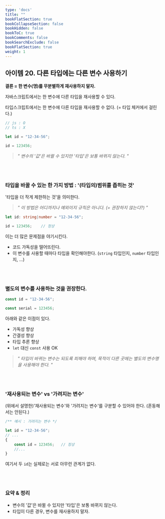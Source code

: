 ```yaml
---
type: 'docs'
title: ""
bookFlatSection: true
bookCollapseSection: false
bookHidden: false
bookToC: true
bookComments: false
bookSearchExclude: false
bookFlatSection: true
weight: 1
---
```


## 아이템 20. 다른 타입에는 다른 변수 사용하기

**결론 = 한 변수(명)를 무분별하게 재사용하지 말자.**

자바스크립트에서는 한 변수에 다른 타입을 재사용할 수 있다.

타입스크립트에서는 한 변수에 다른 타입을 재사용할 수 없다. (= 타입 체커에서 걸린다.)

```ts
// js : O
// ts : X

let id = "12-34-56";

id = 123456;
```

> *" 변수의 '값'은 바뀔 수 있지만 '타입'은 보통 바뀌지 않는다. "*

<br><br>

### 타입을 바꿀 수 있는 한 가지 방법 : '(타입의)범위를 좁히는 것'

'타입을 더 작게 제한하는 것'을 의미한다.

> *" 이 방법은 어디까지나 예외이지 규칙은 아니다. (= 권장하지 않는다?) "*

```ts
let id: string|number = "12-34-56";

id = 123456;    // 정상
```

이는 더 많은 문제점을 야기시킨다.

- 코드 가독성을 떨어뜨린다.
- 이 변수를 사용할 때마다 타입을 확인해야한다. (`string` 타입인지, `number` 타입인지, ...)

<br><br>

### 별도의 변수를 사용하는 것을 권장한다.

```ts
const id = "12-34-56";

const serial = 123456;
```

아래와 같은 이점이 있다.

- 가독성 향상
- 간결성 향상
- 타입 추론 향상
- `let` 대신 `const` 사용 OK

> *" 타입이 바뀌는 변수는 되도록 피해야 하며, 목적이 다른 곳에는 별도의 변수명을 사용해야 한다. "*

<br><br>

### '재사용되는 변수' vs '가려지는 변수'

(위에서 설명한)'재사용되는 변수'와 '가려지는 변수'를 구분할 수 있어야 한다. (혼동해서는 안된다.)


```ts
/** 예시 : 가려지는 변수 */

let id = "12-34-56";
// ...
{
    const id = 123456;   // 정상
    //...
}
```

여기서 두 `id`는 실제로는 서로 아무런 관계가 없다.

<br><br>

### 요약 & 정리

- 변수의 '값'은 바뀔 수 있지만 '타입'은 보통 바뀌지 않는다.
- 타입이 다른 경우, 변수를 재사용하지 말자.
